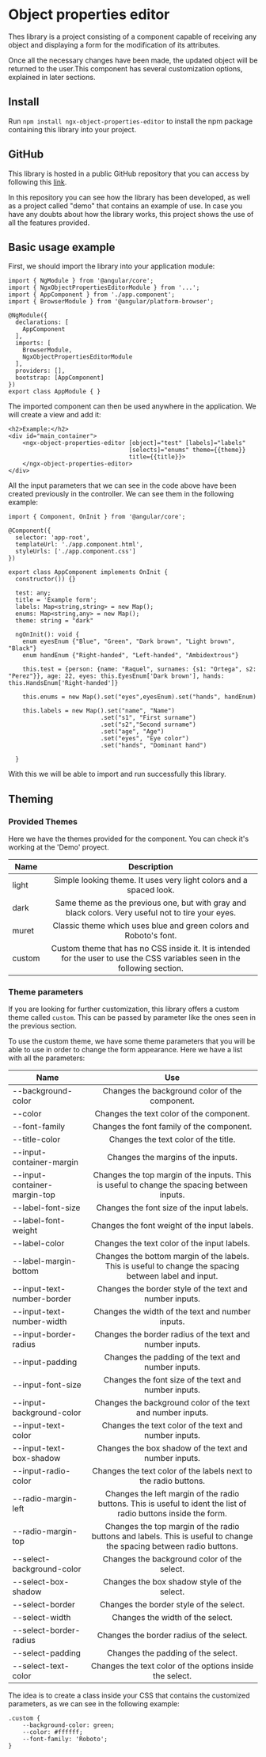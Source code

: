# Object properties editor

Thes library is a project consisting of a component capable of receiving any object and displaying a form for the modification of its attributes.

Once all the necessary changes have been made, the updated object will be returned to the user.This component has several customization options, explained in later sections.

## Install
Run `npm install ngx-object-properties-editor` to install the npm package containing this library into your project.

## GitHub

This library is hosted in a public GitHub repository that you can access by following this [link](https://github.com/rop13ua/ngx-object-properties-editor). 

In this repository you can see how the library has been developed, as well as a project called "demo" that contains an example of use. In case you have any doubts about how the library works, this project shows the use of all the features provided.

## Basic usage example

First, we should import the library into your application module:
```
import { NgModule } from '@angular/core';
import { NgxObjectPropertiesEditorModule } from '...';
import { AppComponent } from './app.component';
import { BrowserModule } from '@angular/platform-browser';

@NgModule({
  declarations: [
    AppComponent
  ],
  imports: [
    BrowserModule,
    NgxObjectPropertiesEditorModule
  ],
  providers: [],
  bootstrap: [AppComponent]
})
export class AppModule { }
```

The imported component can then be used anywhere in the application. We will create a view and add it: 
```
<h2>Example:</h2>
<div id="main_container">
	<ngx-object-properties-editor [object]="test" [labels]="labels" 
								  [selects]="enums" theme={{theme}} 
								  title={{title}}>
	</ngx-object-properties-editor>
</div>
```

All the input parameters that we can see in the code above have been created previously in the controller. We can see them in the following example:

```
import { Component, OnInit } from '@angular/core';

@Component({
  selector: 'app-root',
  templateUrl: './app.component.html',
  styleUrls: ['./app.component.css']
})

export class AppComponent implements OnInit {
  constructor()) {}

  test: any;
  title = 'Example form';
  labels: Map<string,string> = new Map();
  enums: Map<string,any> = new Map();
  theme: string = "dark"

  ngOnInit(): void { 
	enum eyesEnum {"Blue", "Green", "Dark brown", "Light brown", "Black"}
	enum handEnum {"Right-handed", "Left-handed", "Ambidextrous"}

    this.test = {person: {name: "Raquel", surnames: {s1: "Ortega", s2: "Perez"}}, age: 22, eyes: this.EyesEnum['Dark brown'], hands: this.HandsEnum['Right-handed']}
    
    this.enums = new Map().set("eyes",eyesEnum).set("hands", handEnum)

    this.labels = new Map().set("name", "Name")
                          .set("s1", "First surname")
                          .set("s2","Second surname")
                          .set("age", "Age")
                          .set("eyes", "Eye color")
                          .set("hands", "Dominant hand")
    
  }
```

With this we will be able to import and run successfully this library.

## Theming

### Provided Themes

Here we have the themes provided for the component. You can check it's working at the 'Demo' proyect.

| Name     | Description                               |
|--------------------|:-------------------------------:| 
| light    | Simple looking theme. It uses very light colors and a spaced look. |
| dark     | Same theme as the previous one, but with gray and black colors. Very useful not to tire your eyes. |
| muret    | Classic theme which uses blue and green colors and Roboto's font. | 
| custom   | Custom theme that has no CSS inside it. It is intended for the user to use the CSS variables seen in the following section.|


### Theme parameters

If you are looking for further customization, this library offers a custom theme called `custom`. This can be passed by parameter like the ones seen in the previous section. 

To use the custom theme, we have some theme parameters that you will be able to use in order to change the form appearance. Here we have a list with all the parameters:

| Name               |      Use                                       |
|--------------------|:----------------------------------------------:|
| --background-color |  Changes the background color of the component.|
| --color            |  Changes the text color of the component.      |
| --font-family      |  Changes the font family of the component.     |
| --title-color      |  Changes the text color of the title.          |
| --input-container-margin |  Changes the margins of the inputs.      |
| --input-container-margin-top | Changes the top margin of the inputs. This is useful to change the spacing between inputs. |
| --label-font-size  |  Changes the font size of the input labels.    |
| --label-font-weight|  Changes the font weight of the input labels.  |
| --label-color      |  Changes the text color of the input labels.   |
| --label-margin-bottom | Changes the bottom margin of the labels. This is useful to change the spacing between label and input. |
| --input-text-number-border | Changes the border style of the text and number inputs. |
| --input-text-number-width | Changes the width of the text and number inputs. |
| --input-border-radius | Changes the border radius of the text and number inputs. |
| --input-padding    | Changes the padding of the text and number inputs. |
| --input-font-size | Changes the font size of the text and number inputs. |
| --input-background-color | Changes the background color of the text and number inputs. |
| --input-text-color | Changes the text color of the text and number inputs. |
| --input-text-box-shadow | Changes the box shadow of the text and number inputs. |
| --input-radio-color | Changes the text color of the labels next to the radio buttons. |
| --radio-margin-left | Changes the left margin of the radio buttons. This is useful to ident the list of radio buttons inside the form. |
| --radio-margin-top | Changes the top margin of the radio buttons and labels. This is useful to change the spacing between radio buttons. |
| --select-background-color | Changes the background color of the select. |
| --select-box-shadow | Changes the box shadow style of the select. |
| --select-border | Changes the border style of the select. |
| --select-width | Changes the width of the select. |
| --select-border-radius | Changes the border radius of the select. |
| --select-padding | Changes the padding of the select. |
| --select-text-color | Changes the text color of the options inside the select.|

The idea is to create a class inside your CSS that contains the customized parameters, as we can see in the following example:

```
.custom {
    --background-color: green;
	--color: #ffffff;
	--font-family: 'Roboto';
}
```
